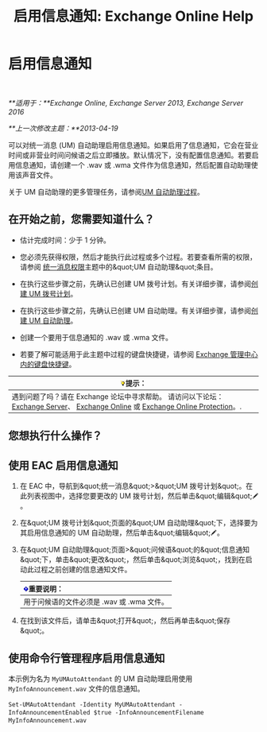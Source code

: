﻿---
title: '启用信息通知: Exchange Online Help'
TOCTitle: 启用信息通知
ms:assetid: 07f6c13e-3781-4127-9321-f0f85f054259
ms:mtpsurl: https://technet.microsoft.com/zh-cn/library/Bb266918(v=EXCHG.150)
ms:contentKeyID: 50556519
ms.date: 05/23/2018
mtps_version: v=EXCHG.150
ms.translationtype: MT
---

# 启用信息通知

 

_**适用于：**Exchange Online, Exchange Server 2013, Exchange Server 2016_

_**上一次修改主题：**2013-04-19_

可以对统一消息 (UM) 自动助理启用信息通知。如果启用了信息通知，它会在营业时间或非营业时间问候语之后立即播放。默认情况下，没有配置信息通知。若要启用信息通知，请创建一个 .wav 或 .wma 文件作为信息通知，然后配置自动助理使用该声音文件。

关于 UM 自动助理的更多管理任务，请参阅[UM 自动助理过程](um-auto-attendant-procedures-exchange-2013-help.md)。

## 在开始之前，您需要知道什么？

  - 估计完成时间：少于 1 分钟。

  - 您必须先获得权限，然后才能执行此过程或多个过程。若要查看所需的权限，请参阅 [统一消息权限](unified-messaging-permissions-exchange-2013-help.md)主题中的\&quot;UM 自动助理\&quot;条目。

  - 在执行这些步骤之前，先确认已创建 UM 拨号计划。有关详细步骤，请参阅[创建 UM 拨号计划](create-a-um-dial-plan-exchange-2013-help.md)。

  - 在执行这些步骤之前，先确认已创建 UM 自动助理。有关详细步骤，请参阅[创建 UM 自动助理](create-a-um-auto-attendant-exchange-2013-help.md)。

  - 创建一个要用于信息通知的 .wav 或 .wma 文件。

  - 若要了解可能适用于此主题中过程的键盘快捷键，请参阅 [Exchange 管理中心内的键盘快捷键](keyboard-shortcuts-in-the-exchange-admin-center-exchange-online-protection-help.md)。

<table>
<thead>
<tr class="header">
<th><img src="images/Bb124558.tip(EXCHG.150).gif" title="提示" alt="提示" />提示：</th>
</tr>
</thead>
<tbody>
<tr class="odd">
<td>遇到问题了吗？请在 Exchange 论坛中寻求帮助。 请访问以下论坛：<a href="https://go.microsoft.com/fwlink/p/?linkid=60612">Exchange Server</a>、 <a href="https://go.microsoft.com/fwlink/p/?linkid=267542">Exchange Online</a> 或 <a href="https://go.microsoft.com/fwlink/p/?linkid=285351">Exchange Online Protection</a>。.</td>
</tr>
</tbody>
</table>


## 您想执行什么操作？

## 使用 EAC 启用信息通知

1.  在 EAC 中，导航到\&quot;统一消息\&quot;\>\&quot;UM 拨号计划\&quot;。在此列表视图中，选择您要更改的 UM 拨号计划，然后单击\&quot;编辑\&quot;![编辑图标](images/Bb124582.6f53ccb2-1f13-4c02-bea0-30690e6ea71d(EXCHG.150).gif "编辑图标")。

2.  在\&quot;UM 拨号计划\&quot;页面的\&quot;UM 自动助理\&quot;下，选择要为其启用信息通知的 UM 自动助理，然后单击\&quot;编辑\&quot;![编辑图标](images/Bb124582.6f53ccb2-1f13-4c02-bea0-30690e6ea71d(EXCHG.150).gif "编辑图标")。

3.  在\&quot;UM 自动助理\&quot;页面\>\&quot;问候语\&quot;的\&quot;信息通知\&quot;下，单击\&quot;更改\&quot;，然后单击\&quot;浏览\&quot;，找到在启动此过程之前创建的信息通知文件。
    
    <table>
    <thead>
    <tr class="header">
    <th><img src="images/Bb124558.important(EXCHG.150).gif" title="重要说明" alt="重要说明" />重要说明：</th>
    </tr>
    </thead>
    <tbody>
    <tr class="odd">
    <td>用于问候语的文件必须是 .wav 或 .wma 文件。</td>
    </tr>
    </tbody>
    </table>


4.  在找到该文件后，请单击\&quot;打开\&quot;，然后再单击\&quot;保存\&quot;。

## 使用命令行管理程序启用信息通知

本示例为名为 `MyUMAutoAttendant` 的 UM 自动助理启用使用 `MyInfoAnnouncement.wav` 文件的信息通知。

    Set-UMAutoAttendant -Identity MyUMAutoAttendant -InfoAnnouncementEnabled $true -InfoAnnouncementFilename MyInfoAnnouncement.wav

